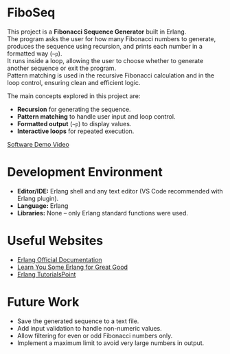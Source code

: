 # FiboSeq

This project is a **Fibonacci Sequence Generator** built in Erlang.  
The program asks the user for how many Fibonacci numbers to generate, produces the sequence using recursion, and prints each number in a formatted way (`~p`).  
It runs inside a loop, allowing the user to choose whether to generate another sequence or exit the program.  
Pattern matching is used in the recursive Fibonacci calculation and in the loop control, ensuring clean and efficient logic.

The main concepts explored in this project are:

- **Recursion** for generating the sequence.
- **Pattern matching** to handle user input and loop control.
- **Formatted output** (`~p`) to display values.
- **Interactive loops** for repeated execution.

[Software Demo Video](https://youtu.be/ByTLfLhFGAY)

# Development Environment

- **Editor/IDE:** Erlang shell and any text editor (VS Code recommended with Erlang plugin).
- **Language:** Erlang
- **Libraries:** None – only Erlang standard functions were used.

# Useful Websites

- [Erlang Official Documentation](https://www.erlang.org/docs)
- [Learn You Some Erlang for Great Good](https://learnyousomeerlang.com/content)
- [Erlang TutorialsPoint](https://www.tutorialspoint.com/erlang/index.htm)

# Future Work

- Save the generated sequence to a text file.
- Add input validation to handle non-numeric values.
- Allow filtering for even or odd Fibonacci numbers only.
- Implement a maximum limit to avoid very large numbers in output.
